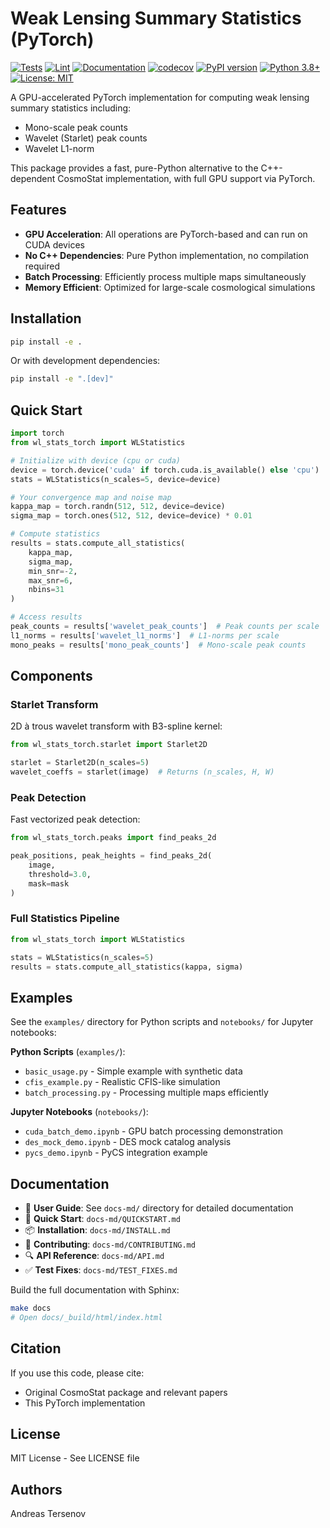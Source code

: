 # Weak Lensing Summary Statistics (PyTorch)

[![Tests](https://github.com/AndreasTersenov/wl_stats_torch/actions/workflows/tests.yml/badge.svg)](https://github.com/AndreasTersenov/wl_stats_torch/actions/workflows/tests.yml)
[![Lint](https://github.com/AndreasTersenov/wl_stats_torch/actions/workflows/lint.yml/badge.svg)](https://github.com/AndreasTersenov/wl_stats_torch/actions/workflows/lint.yml)
[![Documentation](https://github.com/AndreasTersenov/wl_stats_torch/actions/workflows/docs.yml/badge.svg)](https://github.com/AndreasTersenov/wl_stats_torch/actions/workflows/docs.yml)
[![codecov](https://codecov.io/gh/AndreasTersenov/wl_stats_torch/branch/main/graph/badge.svg)](https://codecov.io/gh/AndreasTersenov/wl_stats_torch)
[![PyPI version](https://badge.fury.io/py/wl-stats-torch.svg)](https://badge.fury.io/py/wl-stats-torch)
[![Python 3.8+](https://img.shields.io/badge/python-3.8+-blue.svg)](https://www.python.org/downloads/)
[![License: MIT](https://img.shields.io/badge/License-MIT-yellow.svg)](https://opensource.org/licenses/MIT)

A GPU-accelerated PyTorch implementation for computing weak lensing summary statistics including:
- Mono-scale peak counts
- Wavelet (Starlet) peak counts  
- Wavelet L1-norm 

This package provides a fast, pure-Python alternative to the C++-dependent CosmoStat implementation, with full GPU support via PyTorch.

## Features

- **GPU Acceleration**: All operations are PyTorch-based and can run on CUDA devices
- **No C++ Dependencies**: Pure Python implementation, no compilation required
- **Batch Processing**: Efficiently process multiple maps simultaneously
- **Memory Efficient**: Optimized for large-scale cosmological simulations

## Installation

```bash
pip install -e .
```

Or with development dependencies:
```bash
pip install -e ".[dev]"
```

## Quick Start

```python
import torch
from wl_stats_torch import WLStatistics

# Initialize with device (cpu or cuda)
device = torch.device('cuda' if torch.cuda.is_available() else 'cpu')
stats = WLStatistics(n_scales=5, device=device)

# Your convergence map and noise map
kappa_map = torch.randn(512, 512, device=device)
sigma_map = torch.ones(512, 512, device=device) * 0.01

# Compute statistics
results = stats.compute_all_statistics(
    kappa_map, 
    sigma_map,
    min_snr=-2, 
    max_snr=6, 
    nbins=31
)

# Access results
peak_counts = results['wavelet_peak_counts']  # Peak counts per scale
l1_norms = results['wavelet_l1_norms']  # L1-norms per scale
mono_peaks = results['mono_peak_counts']  # Mono-scale peak counts
```

## Components

### Starlet Transform
2D à trous wavelet transform with B3-spline kernel:
```python
from wl_stats_torch.starlet import Starlet2D

starlet = Starlet2D(n_scales=5)
wavelet_coeffs = starlet(image)  # Returns (n_scales, H, W)
```

### Peak Detection
Fast vectorized peak detection:
```python
from wl_stats_torch.peaks import find_peaks_2d

peak_positions, peak_heights = find_peaks_2d(
    image, 
    threshold=3.0,
    mask=mask
)
```

### Full Statistics Pipeline
```python
from wl_stats_torch import WLStatistics

stats = WLStatistics(n_scales=5)
results = stats.compute_all_statistics(kappa, sigma)
```

## Examples

See the `examples/` directory for Python scripts and `notebooks/` for Jupyter notebooks:

**Python Scripts** (`examples/`):
- `basic_usage.py` - Simple example with synthetic data
- `cfis_example.py` - Realistic CFIS-like simulation
- `batch_processing.py` - Processing multiple maps efficiently

**Jupyter Notebooks** (`notebooks/`):
- `cuda_batch_demo.ipynb` - GPU batch processing demonstration
- `des_mock_demo.ipynb` - DES mock catalog analysis
- `pycs_demo.ipynb` - PyCS integration example

## Documentation

- 📖 **User Guide**: See `docs-md/` directory for detailed documentation
- 🚀 **Quick Start**: `docs-md/QUICKSTART.md`
- 📦 **Installation**: `docs-md/INSTALL.md`
- 🔧 **Contributing**: `docs-md/CONTRIBUTING.md`
- 🔍 **API Reference**: `docs-md/API.md`
- ✅ **Test Fixes**: `docs-md/TEST_FIXES.md`

Build the full documentation with Sphinx:
```bash
make docs
# Open docs/_build/html/index.html
```

## Citation

If you use this code, please cite:
- Original CosmoStat package and relevant papers
- This PyTorch implementation

## License

MIT License - See LICENSE file

## Authors

<!-- Based on the CosmoStat package by Jean-Luc Starck et al. -->
<!-- PyTorch implementation by  -->
Andreas Tersenov
